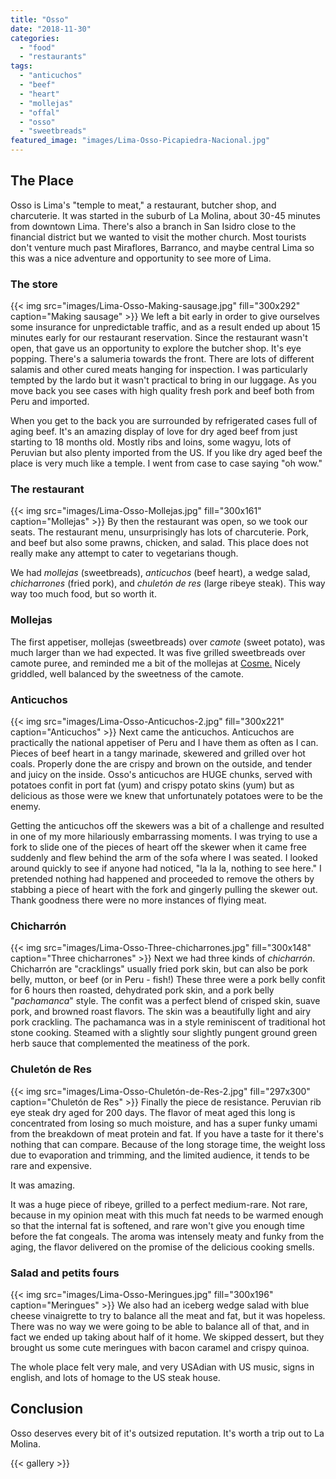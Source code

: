 ```yaml
---
title: "Osso"
date: "2018-11-30"
categories: 
  - "food"
  - "restaurants"
tags: 
  - "anticuchos"
  - "beef"
  - "heart"
  - "mollejas"
  - "offal"
  - "osso"
  - "sweetbreads"
featured_image: "images/Lima-Osso-Picapiedra-Nacional.jpg"
---
```


## The Place

Osso is Lima's "temple to meat," a restaurant, butcher shop, and charcuterie. It was started in the suburb of La Molina, about 30-45 minutes from downtown Lima. There's also a branch in San Isidro close to the financial district but we wanted to visit the mother church. Most tourists don't venture much past Miraflores, Barranco, and maybe central Lima so this was a nice adventure and opportunity to see more of Lima.

### The store

{{< img src="images/Lima-Osso-Making-sausage.jpg" fill="300x292" caption="Making sausage" >}}
We left a bit early in order to give ourselves some insurance for
unpredictable traffic, and as a result ended up about 15 minutes early
for our restaurant reservation. Since the restaurant wasn't open, that
gave us an opportunity to explore the butcher shop. It's eye
popping. There's a salumeria towards the front. There are lots of
different salamis and other cured meats hanging for inspection. I was
particularly tempted by the lardo but it wasn't practical to bring in
our luggage. As you move back you see cases with high quality fresh
pork and beef both from Peru and imported.

When you get to the back you are surrounded by refrigerated cases full
of aging beef. It's an amazing display of love for dry aged beef from
just starting to 18 months old. Mostly ribs and loins, some wagyu,
lots of Peruvian but also plenty imported from the US. If you like dry
aged beef the place is very much like a temple. I went from case to
case saying "oh wow."

### The restaurant

{{< img src="images/Lima-Osso-Mollejas.jpg" fill="300x161" caption="Mollejas" >}}
By then the restaurant was open, so we took our seats. The restaurant
menu, unsurprisingly has lots of charcuterie. Pork, and beef but also
some prawns, chicken, and salad. This place does not really make any
attempt to cater to vegetarians though.

We had _mollejas_ (sweetbreads), _anticuchos_ (beef heart), a wedge
salad, _chicharrones_ (fried pork), and _chuletón de res_ (large
ribeye steak). This way way too much food, but so worth it.

### Mollejas

The first appetiser, mollejas (sweetbreads) over _camote_ (sweet
potato), was much larger than we had expected. It was five grilled
sweetbreads over camote puree, and reminded me a bit of the mollejas
at [Cosme.](/cosme/) Nicely griddled, well
balanced by the sweetness of the camote.

### Anticuchos

{{< img src="images/Lima-Osso-Anticuchos-2.jpg" fill="300x221" caption="Anticuchos" >}}
Next came the anticuchos. Anticuchos are practically the national
appetiser of Peru and I have them as often as I can. Pieces of beef
heart in a tangy marinade, skewered and grilled over hot
coals. Properly done the are crispy and brown on the outside, and
tender and juicy on the inside. Osso's anticuchos are HUGE chunks,
served with potatoes confit in port fat (yum) and crispy potato skins
(yum) but as delicious as those were we knew that unfortunately
potatoes were to be the enemy.

Getting the anticuchos off the skewers was a bit of a challenge and
resulted in one of my more hilariously embarrassing moments. I was
trying to use a fork to slide one of the pieces of heart off the
skewer when it came free suddenly and flew behind the arm of the sofa
where I was seated. I looked around quickly to see if anyone had
noticed, "la la la, nothing to see here." I pretended nothing had
happened and proceeded to remove the others by stabbing a piece of
heart with the fork and gingerly pulling the skewer out. Thank
goodness there were no more instances of flying meat.

### Chicharrón

{{< img src="images/Lima-Osso-Three-chicharrones.jpg" fill="300x148" caption="Three chicharrones" >}}
Next we had three kinds of _chicharrón_. Chicharrón are "cracklings"
usually fried pork skin, but can also be pork belly, mutton, or beef
(or in Peru - fish!) These three were a pork belly confit for 6 hours
then roasted, dehydrated pork skin, and a pork belly "_pachamanca_"
style. The confit was a perfect blend of crisped skin, suave pork, and
browned roast flavors. The skin was a beautifully light and airy pork
crackling. The pachamanca was in a style reminiscent of traditional
hot stone cooking. Steamed with a slightly sour slightly pungent
ground green herb sauce that complemented the meatiness of the pork.

### Chuletón de Res

{{< img src="images/Lima-Osso-Chuletón-de-Res-2.jpg" fill="297x300" caption="Chuletón de Res" >}}
Finally the piece de resistance. Peruvian rib eye steak dry aged for
200 days. The flavor of meat aged this long is concentrated from
losing so much moisture, and has a super funky umami from the
breakdown of meat protein and fat. If you have a taste for it there's
nothing that can compare. Because of the long storage time, the weight
loss due to evaporation and trimming, and the limited audience, it
tends to be rare and expensive.

It was amazing.

It was a huge piece of ribeye, grilled to a perfect medium-rare. Not
rare, because in my opinion meat with this much fat needs to be warmed
enough so that the internal fat is softened, and rare won't give you
enough time before the fat congeals. The aroma was intensely meaty and
funky from the aging, the flavor delivered on the promise of the
delicious cooking smells.

### Salad and petits fours

{{< img src="images/Lima-Osso-Meringues.jpg" fill="300x196" caption="Meringues" >}}
We also had an iceberg wedge salad with blue cheese vinaigrette to try
to balance all the meat and fat, but it was hopeless. There was no way
we were going to be able to balance all of that, and in fact we ended
up taking about half of it home. We skipped dessert, but they brought
us some cute meringues with bacon caramel and crispy quinoa.

The whole place felt very male, and very USAdian with US music, signs
in english, and lots of homage to the US steak house.

## Conclusion

Osso deserves every bit of it's outsized reputation. It's worth a trip out to La Molina.

{{< gallery >}}
